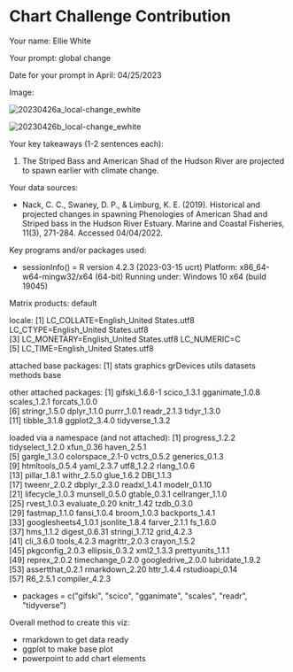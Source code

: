 # Chart Challenge Contribution

Your name: Ellie White

Your prompt: global change

Date for your prompt in April: 04/25/2023

Image: 

![20230426a_local-change_ewhite](https://github.com/DOI-USGS/vizlab-chart-challenge-23/assets/54007288/f5165542-a394-4336-b1b9-56d2adfd3d3d)

![20230426b_local-change_ewhite](https://github.com/DOI-USGS/vizlab-chart-challenge-23/assets/54007288/5adcbbc6-5be2-4fd9-9dc7-072b5e5c17a1)

Your key takeaways (1-2 sentences each):

1. The Striped Bass and American Shad of the Hudson River are projected to spawn earlier with climate change.

Your data sources: 

*  Nack, C. C., Swaney, D. P., & Limburg, K. E. (2019). Historical and projected changes in spawning Phenologies of American Shad and Striped bass in the Hudson River Estuary. Marine and Coastal Fisheries, 11(3), 271-284. Accessed 04/04/2022.

Key programs and/or packages used:
* sessionInfo() = R version 4.2.3 (2023-03-15 ucrt)
Platform: x86_64-w64-mingw32/x64 (64-bit)
Running under: Windows 10 x64 (build 19045)

Matrix products: default

locale:
[1] LC_COLLATE=English_United States.utf8  LC_CTYPE=English_United States.utf8   
[3] LC_MONETARY=English_United States.utf8 LC_NUMERIC=C                          
[5] LC_TIME=English_United States.utf8

attached base packages:
[1] stats     graphics  grDevices utils     datasets  methods   base     

other attached packages:
 [1] gifski_1.6.6-1  scico_1.3.1     gganimate_1.0.8 scales_1.2.1    forcats_1.0.0  
 [6] stringr_1.5.0   dplyr_1.1.0     purrr_1.0.1     readr_2.1.3     tidyr_1.3.0    
[11] tibble_3.1.8    ggplot2_3.4.0   tidyverse_1.3.2

loaded via a namespace (and not attached):
 [1] progress_1.2.2      tidyselect_1.2.0    xfun_0.36           haven_2.5.1        
 [5] gargle_1.3.0        colorspace_2.1-0    vctrs_0.5.2         generics_0.1.3     
 [9] htmltools_0.5.4     yaml_2.3.7          utf8_1.2.2          rlang_1.0.6        
[13] pillar_1.8.1        withr_2.5.0         glue_1.6.2          DBI_1.1.3          
[17] tweenr_2.0.2        dbplyr_2.3.0        readxl_1.4.1        modelr_0.1.10      
[21] lifecycle_1.0.3     munsell_0.5.0       gtable_0.3.1        cellranger_1.1.0   
[25] rvest_1.0.3         evaluate_0.20       knitr_1.42          tzdb_0.3.0         
[29] fastmap_1.1.0       fansi_1.0.4         broom_1.0.3         backports_1.4.1    
[33] googlesheets4_1.0.1 jsonlite_1.8.4      farver_2.1.1        fs_1.6.0           
[37] hms_1.1.2           digest_0.6.31       stringi_1.7.12      grid_4.2.3         
[41] cli_3.6.0           tools_4.2.3         magrittr_2.0.3      crayon_1.5.2       
[45] pkgconfig_2.0.3     ellipsis_0.3.2      xml2_1.3.3          prettyunits_1.1.1  
[49] reprex_2.0.2        timechange_0.2.0    googledrive_2.0.0   lubridate_1.9.2    
[53] assertthat_0.2.1    rmarkdown_2.20      httr_1.4.4          rstudioapi_0.14    
[57] R6_2.5.1            compiler_4.2.3 

* packages = c("gifski", "scico", "gganimate", "scales", "readr", "tidyverse")

Overall method to create this viz:
* rmarkdown to get data ready 
* ggplot to make base plot 
* powerpoint to add chart elements
